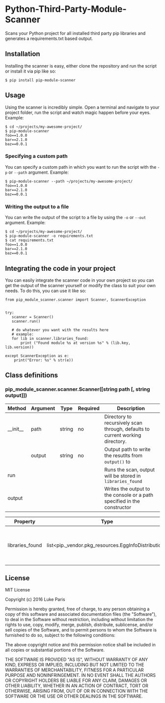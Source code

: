 # Python-Third-Party-Module-Scanner
Scans your Python project for all installed third party pip libraries and generates a requirements.txt based output.

## Installation
Installing the scanner is easy, either clone the repository and run the script or install it via pip like so:

    $ pip install pip-module-scanner

## Usage
Using the scanner is incredibly simple. Open a terminal and navigate to your project folder, run the script and watch magic happen before your eyes. Example:

    $ cd ~/projects/my-awesome-project/
    $ pip-module-scanner
    foo==1.0.0
    bar==2.1.0
    baz==0.0.1
    

### Specifying a custom path
You can specify a custom path in which you want to run the script with the `-p` or `--path` argument. Example:

    $ pip-module-scanner --path ~/projects/my-awesome-project/
    foo==1.0.0 
    bar==2.1.0
    baz==0.0.1


### Writing the output to a file
You can write the output of the script to a file by using the `-o` or `--out` argument. Example:

    $ cd ~/projects/my-awesome-project/
    $ pip-module-scanner -o requirements.txt
    $ cat requirements.txt
    foo==1.0.0
    bar==2.1.0
    baz==0.0.1

## Integrating the code in your project
You can easily integrate the scanner code in your own project so you can get the output of the scanner yourself or modify the class to suit your own needs. To do this, you can use it like so:

    from pip_module_scanner.scanner import Scanner, ScannerException
    
    
    try:
       scanner = Scanner()
       scanner.run()
       
       # do whatever you want with the results here
       # example:
       for lib in scanner.libraries_found:
           print ("Found module %s at version %s" % (lib.key, lib.version))
       
    except ScannerException as e:
        print("Error: %s" % str(e))
        
## Class definitions

### pip_module_scanner.scanner.Scanner([string path [, string output]])

| Method              | Argument | Type    | Required | Description                                          |
| ------------------- | -------- | ------- | -------- | ---------------------------------------------------- |
| \_\_init\_\_        | path     | string  | no       | Directory to recursively scan through, defaults to current working directory. |
|                     | output   | string  | no       | Output path to write the resutlts from `output()` to |
| run                 |          |         |          | Runs the scan, output will be stored in `libraries_found` |
| output              |          |         |          | Writes the output to the console or a path specified in the constructor |


| Property            | Type                                                | Description  |
| ------------------- | --------------------------------------------------- | ------------ |
| libraries_found     | list<pip._vendor.pkg_resources.EggInfoDistribution> | List of all found pip libraries in your project, result from `Scanner.run()`.


## License
MIT License

Copyright (c) 2016 Luke Paris

Permission is hereby granted, free of charge, to any person obtaining a copy
of this software and associated documentation files (the "Software"), to deal
in the Software without restriction, including without limitation the rights
to use, copy, modify, merge, publish, distribute, sublicense, and/or sell
copies of the Software, and to permit persons to whom the Software is
furnished to do so, subject to the following conditions:

The above copyright notice and this permission notice shall be included in all
copies or substantial portions of the Software.

THE SOFTWARE IS PROVIDED "AS IS", WITHOUT WARRANTY OF ANY KIND, EXPRESS OR
IMPLIED, INCLUDING BUT NOT LIMITED TO THE WARRANTIES OF MERCHANTABILITY,
FITNESS FOR A PARTICULAR PURPOSE AND NONINFRINGEMENT. IN NO EVENT SHALL THE
AUTHORS OR COPYRIGHT HOLDERS BE LIABLE FOR ANY CLAIM, DAMAGES OR OTHER
LIABILITY, WHETHER IN AN ACTION OF CONTRACT, TORT OR OTHERWISE, ARISING FROM,
OUT OF OR IN CONNECTION WITH THE SOFTWARE OR THE USE OR OTHER DEALINGS IN THE
SOFTWARE.
